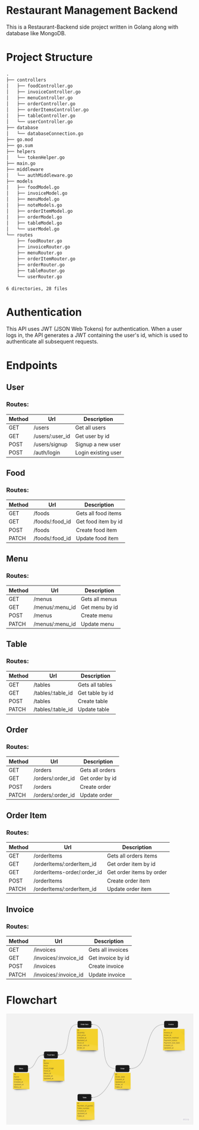 # Restaurant Management Backend 

This is a Restaurant-Backend side project written in Golang along with
database like MongoDB.

# Project Structure
```
.
├── controllers
│   ├── foodController.go
│   ├── invoiceController.go
│   ├── menuController.go
│   ├── orderController.go
│   ├── orderItemsController.go
│   ├── tableController.go
│   └── userController.go
├── database
│   └── databaseConnection.go
├── go.mod
├── go.sum
├── helpers
│   └── tokenHelper.go
├── main.go
├── middleware
│   └── authMiddleware.go
├── models
│   ├── foodModel.go
│   ├── invoiceModel.go
│   ├── menuModel.go
│   ├── noteModels.go
│   ├── orderItemModel.go
│   ├── orderModel.go
│   ├── tableModel.go
│   └── userModel.go
└── routes
    ├── foodRouter.go
    ├── invoiceRouter.go
    ├── menuRouter.go
    ├── orderItemRouter.go
    ├── orderRouter.go
    ├── tableRouter.go
    └── userRouter.go

6 directories, 28 files
```



# Authentication

This API uses JWT (JSON Web Tokens) for authentication. When a user logs in, the API generates a JWT containing the user's id, which is used to authenticate all subsequent requests. 

# Endpoints

## User

### Routes:

| Method | Url                 | Description               |
| ------ | ------------------- | ------------------------- |
| GET   | /users       | Get all users       |
| GET   | /users/:user_id         | Get user by id              |
| POST   | /users/signup        | Signup a new user            |
| POST   | /auth/login | Login existing user |

## Food

### Routes:

| Method | Url                      | Description       |
| ------ | ------------------------ | ----------------- |
| GET    | /foods     | Gets all food items |
| GET | /foods/:food_id                       | Get food item by id       |
| POST | /foods                        | Create food item       |
| PATCH  | /foods/:food_id   | Update food item     |


## Menu

### Routes:

| Method | Url                      | Description       |
| ------ | ------------------------ | ----------------- |
| GET    | /menus                   | Gets all menus |
| GET    | /menus/:menu_id          | Get menu by id       |
| POST   | /menus                   | Create menu       |
| PATCH  | /menus/:menu_id   | Update menu     |

## Table

### Routes:

| Method | Url                      | Description       |
| ------ | ------------------------ | ----------------- |
| GET    | /tables                   | Gets all tables |
| GET    | /tables/:table_id          | Get table by id       |
| POST   | /tables                   | Create table       |
| PATCH  | /tables/:table_id   | Update table     |

## Order

### Routes:

| Method | Url                      | Description       |
| ------ | ------------------------ | ----------------- |
| GET    | /orders                   | Gets all orders |
| GET    | /orders/:order_id          | Get order by id       |
| POST   | /orders                   | Create order       |
| PATCH  | /orders/:order_id   | Update order     |

## Order Item

### Routes:

| Method | Url                      | Description       |
| ------ | ------------------------ | ----------------- |
| GET    | /orderItems                   | Gets all orders items |
| GET    | /orderItems/:orderItem_id          | Get order item by id       |
| GET    | /orderItems-order/:order_id          | Get order items by order      |
| POST   | /orderItems                   | Create order item      |
| PATCH  | /orderItems/:orderItem_id   | Update order item    |

## Invoice

### Routes:

| Method | Url                      | Description       |
| ------ | ------------------------ | ----------------- |
| GET    | /invoices                   | Gets all invoices |
| GET    | /invoices/:invoice_id  | Get invoice by id     |
| POST   | /invoices                   | Create invoice      |
| PATCH  | /invoices/:invoice_id   | Update invoice    |


# Flowchart



![Flowchart](restaurant.jpg)



